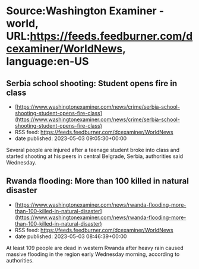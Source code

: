 # Source:Washington Examiner - world, URL:https://feeds.feedburner.com/dcexaminer/WorldNews, language:en-US

## Serbia school shooting: Student opens fire in class
 - [https://www.washingtonexaminer.com/news/crime/serbia-school-shooting-student-opens-fire-class](https://www.washingtonexaminer.com/news/crime/serbia-school-shooting-student-opens-fire-class)
 - RSS feed: https://feeds.feedburner.com/dcexaminer/WorldNews
 - date published: 2023-05-03 09:05:30+00:00

Several people are injured after a teenage student broke into class and started shooting at his peers in central Belgrade, Serbia, authorities said Wednesday.

## Rwanda flooding: More than 100 killed in natural disaster
 - [https://www.washingtonexaminer.com/news/rwanda-flooding-more-than-100-killed-in-natural-disaster](https://www.washingtonexaminer.com/news/rwanda-flooding-more-than-100-killed-in-natural-disaster)
 - RSS feed: https://feeds.feedburner.com/dcexaminer/WorldNews
 - date published: 2023-05-03 08:46:39+00:00

At least 109 people are dead in western Rwanda after heavy rain caused massive flooding in the region early Wednesday morning, according to authorities.

